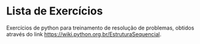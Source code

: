 # Lista de Exercícios

Exercícios de python para treinamento de resolução de problemas, obtidos através do link https://wiki.python.org.br/EstruturaSequencial.
